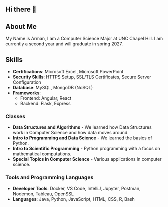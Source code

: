 ## Hi there 👋

## About Me
My Name is Arman, I am a Computer Science Major at UNC Chapel Hill. I am currently a second year and will graduate in spring 2027.

## Skills
- **Certifications**: Microsoft Excel, Microsoft PowerPoint
- **Security Skills**: HTTPS Setup, SSL/TLS Certificates, Secure Server Configuration
- **Database**: MySQL, MongoDB (NoSQL)
- **Frameworks**: 
  - Frontend: Angular, React 
  - Backend: Flask, Express

### Classes
- **Data Structures and Algorithms** - We learned how Data Structures work in Computer Science and how data moves around.
- **Intro to Programming and Data Science** - We learned the basics of Python.
- **Intro to Scientific Programming** - Python programming with a focus on mathematical computations.
- **Special Topics in Computer Science** - Various applications in computer science.

### Tools and Programming Languages
- **Developer Tools**: Docker, VS Code, IntelliJ, Jupyter, Postman, Nodemon, Tableau, OpenSSL
- **Languages**: Java, Python, JavaScript, HTML, CSS, R, Bash



<!--
**amansoory/amansoory** is a ✨ _special_ ✨ repository because its `README.md` (this file) appears on your GitHub profile.

Here are some ideas to get you started:

- 🔭 I’m currently working on ...
- 🌱 I’m currently learning ...
- 👯 I’m looking to collaborate on ...
- 🤔 I’m looking for help with ...
- 💬 Ask me about ...
- 📫 How to reach me: ...
- 😄 Pronouns: ...
- ⚡ Fun fact: ...
-->
